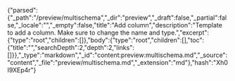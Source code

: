 {"parsed":{"_path":"/preview/multischema","_dir":"preview","_draft":false,"_partial":false,"_locale":"","_empty":false,"title":"Add column","description":"Template to add a column. Make sure to change the name and type.","excerpt":{"type":"root","children":[]},"body":{"type":"root","children":[],"toc":{"title":"","searchDepth":2,"depth":2,"links":[]}},"_type":"markdown","_id":"content:preview:multischema.md","_source":"content","_file":"preview/multischema.md","_extension":"md"},"hash":"Xh0I9XEp4r"}